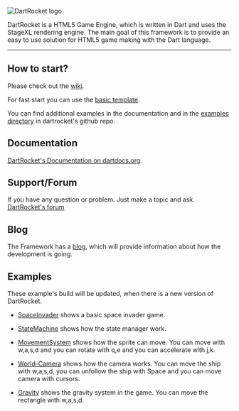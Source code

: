 ![DartRocket logo](http://www.logomaker.com/logo-images/ef441a3196b57d73.gif)

DartRocket is a HTML5 Game Engine, which is written in Dart and uses the StageXL rendering engine.
The main goal of this framework is to provide an easy to use solution for HTML5 game making with the Dart language.

***

## How to start?
Please check out the [wiki](https://github.com/StrykerKKD/dartrocket/wiki).

For fast start you can use the [basic template](https://github.com/StrykerKKD/dartrocket/tree/master/example/projecttemplate).

You can find additional examples in the documentation and in the [examples directory](https://github.com/StrykerKKD/dartrocket/tree/master/example) in dartrocket's github repo.

## Documentation
 [DartRocket's Documentation on dartdocs.org](http://www.dartdocs.org/documentation/dartrocket/0.1.5/index.html#dartrocket).

## Support/Forum
If you have any question or problem. Just make a topic and ask.
[DartRocket's forum](http://ost.io/@StrykerKKD/dartrocket)

## Blog
The Framework has a [blog](http://dartrocket.blogspot.hu), which will provide information about how the development is going.

## Examples
These example's build will be updated, when there is a new version of DartRocket.
 
* [SpaceInvader](https://github.com/StrykerKKD/dartrocket/tree/master/example/spaceinvader) shows a basic space invader game.
 
* [StateMachine](https://github.com/StrykerKKD/dartrocket/tree/master/example/statemachine) shows how the state manager work.
 
* [MovementSystem](https://github.com/StrykerKKD/dartrocket/tree/master/example/movementsystem) shows how the sprite can move.
 You can move with w,a,s,d and you can rotate with q,e and you can accelerate with j,k.

* [World-Camera](https://github.com/StrykerKKD/dartrocket/tree/master/example/world-camera) shows how the camera works.
 You can move the ship with w,a,s,d, you can unfollow the ship with Space and you can move camera with cursors.
 
* [Gravity](https://github.com/StrykerKKD/dartrocket/tree/master/example/gravity) shows the gravity system in the game. You can move the rectangle with w,a,s,d.
